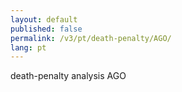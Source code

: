 ```yaml
---
layout: default
published: false
permalink: /v3/pt/death-penalty/AGO/
lang: pt
---
```


death-penalty analysis AGO
